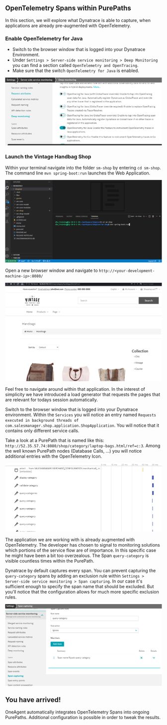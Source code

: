 ## OpenTelemetry Spans within PurePaths

In this section, we will explore what Dynatrace is able to capture, when applications are already pre-augmented with OpenTelemetry.

### Enable OpenTelemetry for Java
- Switch to the browser window that is logged into your Dynatrace Environment.
- Under ``Settings > Server-side service monitoring > Deep Monitoring`` you can find a section called ``OpenTelemetry and OpenTracing``.
- Make sure that the switch ``OpenTelemetry for Java`` is enabled.

![Enable OpenTelemetry](../../assets/images/enable-opentelemetry.png)

### Launch the Vintage Handbag Shop

Within your terminal navigate into the folder ``sm-shop`` by entering ``cd sm-shop``.
The command line ``mvn spring-boot:run`` launches the Web Application.

![spring-boot:run](../../assets/images/spring-boot-run.png)

Open a new browser window and navigate to ``http://<your-development-machine-ip>:8080/``

![Vintage Handbag Shop](../../assets/images/shop.png)

Feel free to navigate around within that application. In the interest of simplicity we have introduced a load generator that requests the pages that are relevant for todays session automatically.

Switch to the browser window that is logged into your Dynatrace environment. Within the ``Services`` you will notice an entry named ``Requests executed in background threads of com.salesmanager.shop.application.ShopApplication``. You will notice that it contains only different service calls.

Take a look at a PurePath that is named like this: ``http://52.35.57.74:8080/shop/category/laptop-bags.html/ref=c:3``. Among the well known PurePath nodes (Database Calls, ...) you will notice additional entries with the OpenTelemetry Icon.

![Query-Category](../../assets/images/query-category.png)

The application we are working with is already augmented with OpenTelemetry. The developer has chosen to signal to monitoring solutions which portions of the service flow are of importance. In this specific case he might have been a bit too overzealous. The Span ``query-category`` is visible countless times within the PurePath.

Dynatrace by default captures every span. You can prevent capturing the ``query-category`` spans by adding an exclusion rule within ``Settings > Server-side service monitoring > Span capturing``. In our case it's sufficient enough to specify the span name that should be excluded. But you'll notice that the configuration allows for much more specific exclusion rules.

![Span-Capturing](../../assets/images/span-capturing.png)

## You have arrived!
OneAgent automatically integrates OpenTelemetry Spans into ongoing PurePaths. Additional configuration is possible in order to tweak the results.